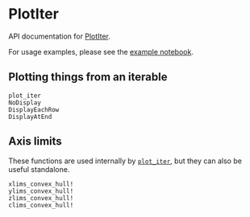 # PlotIter

API documentation for [PlotIter](https://github.com/tpgillam/PlotIter.jl).

For usage examples, please see the [example notebook](https://github.com/tpgillam/PlotIter.jl/blob/main/examples/example.ipynb).

## Plotting things from an iterable
```@docs
plot_iter
NoDisplay 
DisplayEachRow
DisplayAtEnd
```

## Axis limits
These functions are used internally by [`plot_iter`](@ref), but they can also be useful standalone.

```@docs
xlims_convex_hull!
ylims_convex_hull!
zlims_convex_hull!
clims_convex_hull!
```